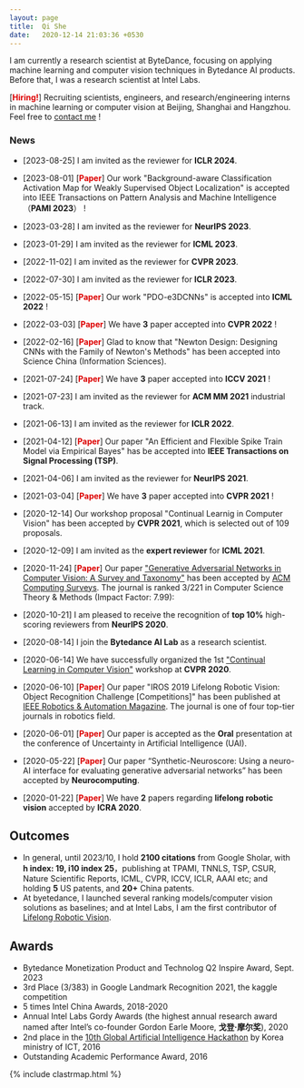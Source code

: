 ```yaml
---
layout: page
title:  Qi She
date:   2020-12-14 21:03:36 +0530
---
```


I am currently a research scientist at ByteDance, focusing on applying machine learning and computer vision techniques in Bytedance AI products. Before that, I was a research scientist at Intel Labs.

[**<font color="#dd0000">Hiring!</font>**] Recruiting scientists, engineers, and research/engineering interns in machine learning or computer vision at Beijing, Shanghai and Hangzhou. Feel free to [contact me](mailto:sheqi.roger@bytedance.com) !

### **News**
- [2023-08-25] I am invited as the reviewer for **ICLR 2024**.

- [2023-08-01] [**<font color="#dd0000">Paper</font>**] Our work "Background-aware Classification Activation Map for Weakly Supervised Object Localization" is accepted into IEEE Transactions on Pattern Analysis and Machine Intelligence（**PAMI 2023**） ! 

- [2023-03-28] I am invited as the reviewer for **NeurIPS 2023**.

- [2023-01-29] I am invited as the reviewer for **ICML 2023**.

- [2022-11-02] I am invited as the reviewer for **CVPR 2023**.

- [2022-07-30] I am invited as the reviewer for **ICLR 2023**.

- [2022-05-15] [**<font color="#dd0000">Paper</font>**] Our work "PDO-e3DCNNs" is accepted into **ICML 2022** ! 

- [2022-03-03] [**<font color="#dd0000">Paper</font>**] We have **3** paper accepted into **CVPR 2022** ! 

- [2022-02-16] [**<font color="#dd0000">Paper</font>**] Glad to know that "Newton Design: Designing CNNs with the Family of Newton's Methods" has been accepted into Science China (Information Sciences).

- [2021-07-24] [**<font color="#dd0000">Paper</font>**] We have **3** paper accepted into **ICCV 2021** !  

- [2021-07-23] I am invited as the reviewer for **ACM MM 2021** industrial track.

- [2021-06-13] I am invited as the reviewer for **ICLR 2022**.

- [2021-04-12] [**<font color="#dd0000">Paper</font>**] Our paper "An Efficient and Flexible Spike Train Model via Empirical Bayes" has be accepted into **IEEE Transactions on Signal Processing (TSP)**.

- [2021-04-06] I am invited as the reviewer for **NeurIPS 2021**.

- [2021-03-04] [**<font color="#dd0000">Paper</font>**] We have **3** paper accepted into **CVPR 2021** !

- [2020-12-14] Our workshop proposal "Continual Learnig in Computer Vision" has been accepted by **CVPR 2021**, which is selected out of 109 proposals.

- [2020-12-09] I am invited as the **expert reviewer** for **ICML 2021**.

- [2020-11-24] [**<font color="#dd0000">Paper</font>**] Our paper ["Generative Adversarial Networks in Computer Vision: A Survey and Taxonomy"][GAN Survey] has been accepted by [ACM Computing Surveys][ACM Computing Surveys]. The journal is ranked 3/221 in Computer Science Theory & Methods (Impact Factor: 7.99):

- [2020-10-21] I am pleased to receive the recognition of **top 10%** high-scoring reviewers from **NeurIPS 2020**.

- [2020-08-14] I join the **Bytedance AI Lab** as a research scientist.

- [2020-06-14] We have successfully organized the 1st ["Continual Learning in Computer Vision"][CLVISION] workshop at **CVPR 2020**.

- [2020-06-10] [**<font color="#dd0000">Paper</font>**] Our paper "IROS 2019 Lifelong Robotic Vision: Object Recognition Challenge [Competitions]" has been published at [IEEE Robotics & Automation Magazine][IEEE RAM]. The journal is one of four top-tier journals in robotics field.

- [2020-06-01] [**<font color="#dd0000">Paper</font>**] Our paper is accepted as the **Oral** presentation at the conference of Uncertainty in Artificial Intelligence (UAI). 

- [2020-05-22] [**<font color="#dd0000">Paper</font>**] Our paper “Synthetic-Neuroscore: Using a neuro-AI interface for evaluating generative adversarial networks” has been accepted by **Neurocomputing**.

- [2020-01-22] [**<font color="#dd0000">Paper</font>**] We have **2** papers regarding **lifelong robotic vision** accepted by **ICRA 2020**.

## **Outcomes**
- In general, until 2023/10, I hold **2100 citations** from Google Sholar, with **h index: 19, i10 index 25**，publishing at TPAMI, TNNLS, TSP, CSUR, Nature Scientific Reports, ICML, CVPR, ICCV, ICLR, AAAI etc; and holding **5** US patents, and **20+** China patents.
- At byetedance, I launched several ranking models/computer vision solutions as baselines; and at Intel Labs, I am the first contributor of [Lifelong Robotic Vision].

## **Awards**
- Bytedance Monetization Product and Technolog Q2 Inspire Award, Sept. 2023
- 3rd Place (3/383) in Google Landmark Recognition 2021, the kaggle competition
- 5 times Intel China Awards, 2018-2020
- Annual Intel Labs Gordy Awards (the highest annual research award named after Intel’s co-founder Gordon Earle Moore, <b>戈登·摩尔奖</b>), 2020
- 2nd place in the [10th Global Artificial Intelligence Hackathon][AI hackathon] by Korea ministry of ICT, 2016
- Outstanding Academic Performance Award, 2016


[ACM Computing Surveys]: https://www.letpub.com.cn/index.php?page=journalapp&view=detail&journalid=19
[CLVISION]: https://sites.google.com/view/clvision2020/overview?authuser=0
[GAN Survey]:https://arxiv.org/abs/1906.01529
[IEEE RAM]: https://ieeexplore.ieee.org/document/9113359
[AI hackathon]: https://www.youtube.com/watch?v=u0RCcuZpmxg
[Lifelong Robotic Vision]: https://lifelong-robotic-vision.github.io/

<div class="analytics">
	{% include clastrmap.html %}
</div>